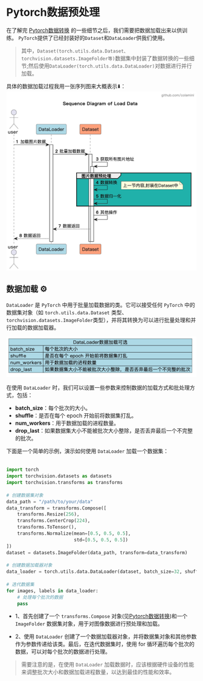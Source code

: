 # Pytorch数据预处理


在了解完 [Pytorch数据转换](./Pytorch数据转换.md) 的一些细节之后，我们需要把数据加载出来以供训练。
`PyTorch`提供了已经封装好的`Dataset`和`DataLoader`供我们使用。

> 其中，`Dataset(torch.utils.data.Dataset、torchvision.datasets.ImageFolder等)`数据集中封装了数据转换的一些细节;然后使用`DataLoader(torch.utils.data.DataLoader)`对数据进行并行加载。

具体的数据加载过程我用一张序列图来大概表示⬇️：
<img src="../../../images/PyTorch/数据加载时序.jpeg" width="800" />


## 数据加载 ⚙️

`DataLoader` 是 `PyTorch` 中用于批量加载数据的类。它可以接受任何 `PyTorch` 中的数据集对象（如 `torch.utils.data.Dataset` 类型、`torchvision.datasets.ImageFolder`类型），并将其转换为可以进行批量处理和并行加载的数据加载器。


<img src="../../../images/PyTorch/DataLoader参数.jpeg" width="600" />

在使用 `DataLoader` 时，我们可以设置一些参数来控制数据的加载方式和批处理方式，包括：

- **batch_size**：每个批次的大小。
- **shuffle**：是否在每个 epoch 开始前将数据集打乱。
- **num_workers**：用于数据加载的进程数量。
- **drop_last**：如果数据集大小不能被批次大小整除，是否丢弃最后一个不完整的批次。




下面是一个简单的示例，演示如何使用 `DataLoader` 加载一个数据集：

```python

import torch
import torchvision.datasets as datasets
import torchvision.transforms as transforms

# 创建数据集对象
data_path = "/path/to/your/data"
data_transform = transforms.Compose([
    transforms.Resize(256),
    transforms.CenterCrop(224),
    transforms.ToTensor(),
    transforms.Normalize(mean=[0.5, 0.5, 0.5],
                         std=[0.5, 0.5, 0.5])
])
dataset = datasets.ImageFolder(data_path, transform=data_transform)

# 创建数据加载器对象
data_loader = torch.utils.data.DataLoader(dataset, batch_size=32, shuffle=True, num_workers=4)

# 迭代数据集
for images, labels in data_loader:
    # 处理每个批次的数据
    pass

```

- 1、首先创建了一个 `transforms.Compose` 对象(见[Pytorch数据转换](./Pytorch数据转换.md))和一个 `ImageFolder` 数据集对象，用于对图像数据进行预处理和加载。

- 2、使用 `DataLoader` 创建了一个数据加载器对象，并将数据集对象和其他参数作为参数传递给该类。最后，在迭代数据集时，使用 for 循环遍历每个批次的数据，可以对每个批次的数据进行处理。

> 需要注意的是，在使用 `DataLoader` 加载数据时，应该根据硬件设备的性能来调整批次大小和数据加载进程数量，以达到最佳的性能和效率。








